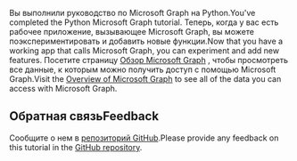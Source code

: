 <!-- markdownlint-disable MD002 MD041 -->

<span data-ttu-id="9565b-101">Вы выполнили руководство по Microsoft Graph на Python.</span><span class="sxs-lookup"><span data-stu-id="9565b-101">You've completed the Python Microsoft Graph tutorial.</span></span> <span data-ttu-id="9565b-102">Теперь, когда у вас есть рабочее приложение, вызывающее Microsoft Graph, вы можете поэкспериментировать и добавить новые функции.</span><span class="sxs-lookup"><span data-stu-id="9565b-102">Now that you have a working app that calls Microsoft Graph, you can experiment and add new features.</span></span> <span data-ttu-id="9565b-103">Посетите страницу [Обзор Microsoft Graph](/graph/overview) , чтобы просмотреть все данные, к которым можно получить доступ с помощью Microsoft Graph.</span><span class="sxs-lookup"><span data-stu-id="9565b-103">Visit the [Overview of Microsoft Graph](/graph/overview) to see all of the data you can access with Microsoft Graph.</span></span>

## <a name="feedback"></a><span data-ttu-id="9565b-104">Обратная связь</span><span class="sxs-lookup"><span data-stu-id="9565b-104">Feedback</span></span>

<span data-ttu-id="9565b-105">Сообщите о нем в [репозиторий GitHub](https://github.com/microsoftgraph/msgraph-training-pythondjangoapp).</span><span class="sxs-lookup"><span data-stu-id="9565b-105">Please provide any feedback on this tutorial in the [GitHub repository](https://github.com/microsoftgraph/msgraph-training-pythondjangoapp).</span></span>